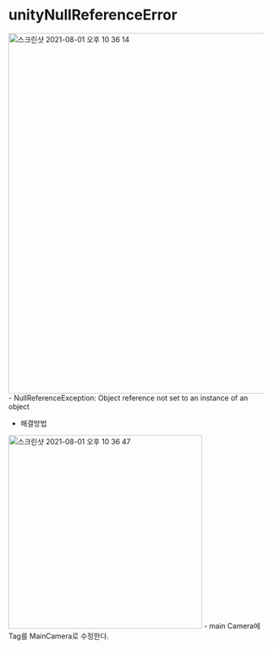 # unityNullReferenceError

<img width="710" alt="스크린샷 2021-08-01 오후 10 36 14" src="https://user-images.githubusercontent.com/65120581/127772869-5a5f0fbd-5cb9-4e0d-aca5-b550c13d124e.png">
- NullReferenceException: Object reference not set to an instance of an object

- 해결방법 
<img width="381" alt="스크린샷 2021-08-01 오후 10 36 47" src="https://user-images.githubusercontent.com/65120581/127772886-297bc056-2446-4102-8e12-041e603d2d11.png">
- main Camera에 Tag를 MainCamera로 수정한다.

